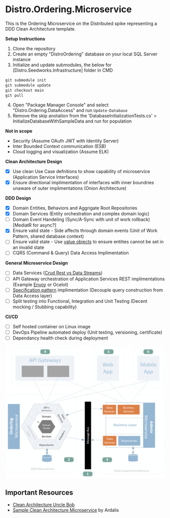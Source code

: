 # Distro.Ordering.Microservice
This is the Ordering Microservice on the Distributed spike representing a DDD Clean Architecture template.

**Setup Instructions**
1. Clone the repository
2. Create an empty "DistroOrdering" database on your local SQL Server instance
3. Initialize and update submodules, the below for [Distro.Seedworks.Infrastructure] folder in CMD

```git
git submodule init
git submodule update
git checkout main
git pull
```

4. Open "Package Manager Console" and select "Distro.Ordering.DataAccess" and run `Update-Database`
5. Remove the skip anotation from the 'DatabaseInitializationTests.cs' > InitializeDatabaseWithSampleData and run for population

**Not in scope**
- Security (Assume OAuth JWT with Identity Server)
- Inter Bounded Context communication (ESB)
- Cloud logging and visualization (Assume ELK)

**Clean Architecture Design**
- [X] Use clean Use Case defnitions to show capability of microservice (Application Service Interfaces)
- [X] Ensure directional implimentation of interfaces with inner boundries unaware of outer implimentations (Onion Architecture)

**DDD Design**
- [X] Domain Entities, Behaviors and Aggrigate Root Repositories
- [X] Domain Services (Entity orchestration and complex domain logic)
- [ ] Domain Event Handeling (Sync/A-Sync with unit of work rollback) [MediatR for async?]
- [X] Ensure valid state - Side affects through domain events (Unit of Work Pattern, shared database context)
- [ ] Ensure valid state - Use [value objects](src/Clean.Architecture.SharedKernel/ValueObject.cs) to ensure entities cannot be set in an invalid state
- [ ] CQRS (Command & Query) Data Access Implimentation

**General Microservice Design**
- [ ] Data Services ([Crud Rest vs Data Streams](https://www.confluent.io/blog/data-dichotomy-rethinking-the-way-we-treat-data-and-services/))
- [ ] API Gateway orchestration of Application Services REST implimentations (Example [Envoy](https://www.envoyproxy.io/) or Ocelot)
- [ ] [Specification pattern](https://www.nuget.org/packages/Ardalis.Specification) implimentation (Decouple query construction from Data Access layer)
- [ ] Split testing into Functional, Integration and Unit Testing (Decent mocking / Stubbing capability) 

**CI/CD**
- [ ] Self hosted container on Linux image
- [ ] DevOps Pipeline automated deploy (Unit testing, versioning, certificate)
- [ ] Dependancy health check during deployment

![alt text](https://github.com/InoxicoDev/Distro.Portal.WebApplication/blob/main/Resources/Conceptual%20Architecture.png?raw=true)

## Important Resources
- [Clean Architecture Uncle Bob](https://blog.cleancoder.com/uncle-bob/2012/08/13/the-clean-architecture.html)
- [Sample Clean Architecture Microservice](https://github.com/ardalis/CleanArchitecture) by Ardalis


